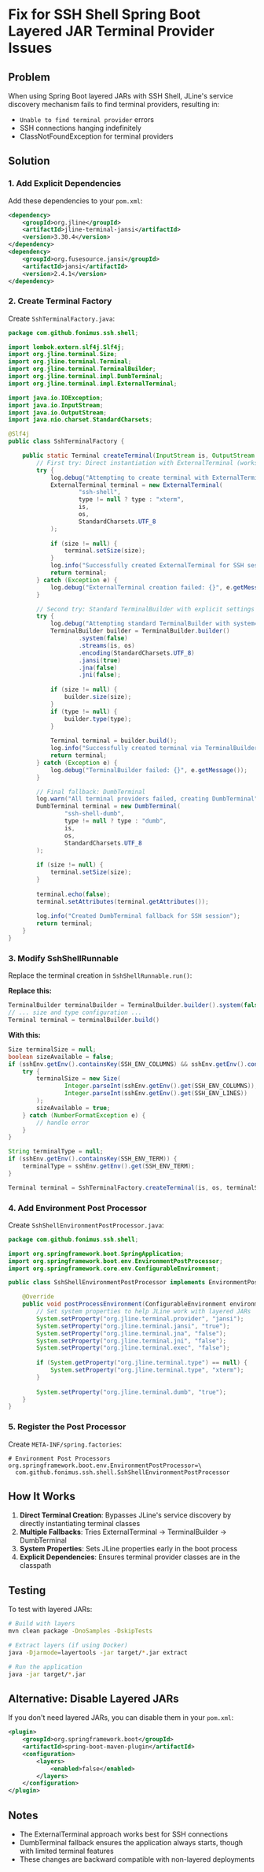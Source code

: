 # Fix for SSH Shell Spring Boot Layered JAR Terminal Provider Issues

## Problem
When using Spring Boot layered JARs with SSH Shell, JLine's service discovery mechanism fails to find terminal providers, resulting in:
- `Unable to find terminal provider` errors
- SSH connections hanging indefinitely
- ClassNotFoundException for terminal providers

## Solution

### 1. Add Explicit Dependencies
Add these dependencies to your `pom.xml`:

```xml
<dependency>
    <groupId>org.jline</groupId>
    <artifactId>jline-terminal-jansi</artifactId>
    <version>3.30.4</version>
</dependency>
<dependency>
    <groupId>org.fusesource.jansi</groupId>
    <artifactId>jansi</artifactId>
    <version>2.4.1</version>
</dependency>
```

### 2. Create Terminal Factory
Create `SshTerminalFactory.java`:

```java
package com.github.fonimus.ssh.shell;

import lombok.extern.slf4j.Slf4j;
import org.jline.terminal.Size;
import org.jline.terminal.Terminal;
import org.jline.terminal.TerminalBuilder;
import org.jline.terminal.impl.DumbTerminal;
import org.jline.terminal.impl.ExternalTerminal;

import java.io.IOException;
import java.io.InputStream;
import java.io.OutputStream;
import java.nio.charset.StandardCharsets;

@Slf4j
public class SshTerminalFactory {

    public static Terminal createTerminal(InputStream is, OutputStream os, Size size, String type) throws IOException {
        // First try: Direct instantiation with ExternalTerminal (works with layered JARs)
        try {
            log.debug("Attempting to create terminal with ExternalTerminal");
            ExternalTerminal terminal = new ExternalTerminal(
                    "ssh-shell",
                    type != null ? type : "xterm",
                    is,
                    os,
                    StandardCharsets.UTF_8
            );
            
            if (size != null) {
                terminal.setSize(size);
            }
            log.info("Successfully created ExternalTerminal for SSH session");
            return terminal;
        } catch (Exception e) {
            log.debug("ExternalTerminal creation failed: {}", e.getMessage());
        }

        // Second try: Standard TerminalBuilder with explicit settings
        try {
            log.debug("Attempting standard TerminalBuilder with system=false");
            TerminalBuilder builder = TerminalBuilder.builder()
                    .system(false)
                    .streams(is, os)
                    .encoding(StandardCharsets.UTF_8)
                    .jansi(true)
                    .jna(false)
                    .jni(false);
            
            if (size != null) {
                builder.size(size);
            }
            if (type != null) {
                builder.type(type);
            }
            
            Terminal terminal = builder.build();
            log.info("Successfully created terminal via TerminalBuilder");
            return terminal;
        } catch (Exception e) {
            log.debug("TerminalBuilder failed: {}", e.getMessage());
        }

        // Final fallback: DumbTerminal
        log.warn("All terminal providers failed, creating DumbTerminal");
        DumbTerminal terminal = new DumbTerminal(
                "ssh-shell-dumb",
                type != null ? type : "dumb",
                is,
                os,
                StandardCharsets.UTF_8
        );
        
        if (size != null) {
            terminal.setSize(size);
        }
        
        terminal.echo(false);
        terminal.setAttributes(terminal.getAttributes());
        
        log.info("Created DumbTerminal fallback for SSH session");
        return terminal;
    }
}
```

### 3. Modify SshShellRunnable
Replace the terminal creation in `SshShellRunnable.run()`:

**Replace this:**
```java
TerminalBuilder terminalBuilder = TerminalBuilder.builder().system(false).streams(is, os);
// ... size and type configuration ...
Terminal terminal = terminalBuilder.build()
```

**With this:**
```java
Size terminalSize = null;
boolean sizeAvailable = false;
if (sshEnv.getEnv().containsKey(SSH_ENV_COLUMNS) && sshEnv.getEnv().containsKey(SSH_ENV_LINES)) {
    try {
        terminalSize = new Size(
                Integer.parseInt(sshEnv.getEnv().get(SSH_ENV_COLUMNS)),
                Integer.parseInt(sshEnv.getEnv().get(SSH_ENV_LINES))
        );
        sizeAvailable = true;
    } catch (NumberFormatException e) {
        // handle error
    }
}

String terminalType = null;
if (sshEnv.getEnv().containsKey(SSH_ENV_TERM)) {
    terminalType = sshEnv.getEnv().get(SSH_ENV_TERM);
}

Terminal terminal = SshTerminalFactory.createTerminal(is, os, terminalSize, terminalType)
```

### 4. Add Environment Post Processor
Create `SshShellEnvironmentPostProcessor.java`:

```java
package com.github.fonimus.ssh.shell;

import org.springframework.boot.SpringApplication;
import org.springframework.boot.env.EnvironmentPostProcessor;
import org.springframework.core.env.ConfigurableEnvironment;

public class SshShellEnvironmentPostProcessor implements EnvironmentPostProcessor {

    @Override
    public void postProcessEnvironment(ConfigurableEnvironment environment, SpringApplication application) {
        // Set system properties to help JLine work with layered JARs
        System.setProperty("org.jline.terminal.provider", "jansi");
        System.setProperty("org.jline.terminal.jansi", "true");
        System.setProperty("org.jline.terminal.jna", "false");
        System.setProperty("org.jline.terminal.jni", "false");
        System.setProperty("org.jline.terminal.exec", "false");
        
        if (System.getProperty("org.jline.terminal.type") == null) {
            System.setProperty("org.jline.terminal.type", "xterm");
        }
        
        System.setProperty("org.jline.terminal.dumb", "true");
    }
}
```

### 5. Register the Post Processor
Create `META-INF/spring.factories`:

```properties
# Environment Post Processors
org.springframework.boot.env.EnvironmentPostProcessor=\
  com.github.fonimus.ssh.shell.SshShellEnvironmentPostProcessor
```

## How It Works

1. **Direct Terminal Creation**: Bypasses JLine's service discovery by directly instantiating terminal classes
2. **Multiple Fallbacks**: Tries ExternalTerminal → TerminalBuilder → DumbTerminal
3. **System Properties**: Sets JLine properties early in the boot process
4. **Explicit Dependencies**: Ensures terminal provider classes are in the classpath

## Testing

To test with layered JARs:
```bash
# Build with layers
mvn clean package -DnoSamples -DskipTests

# Extract layers (if using Docker)
java -Djarmode=layertools -jar target/*.jar extract

# Run the application
java -jar target/*.jar
```

## Alternative: Disable Layered JARs

If you don't need layered JARs, you can disable them in your `pom.xml`:

```xml
<plugin>
    <groupId>org.springframework.boot</groupId>
    <artifactId>spring-boot-maven-plugin</artifactId>
    <configuration>
        <layers>
            <enabled>false</enabled>
        </layers>
    </configuration>
</plugin>
```

## Notes

- The ExternalTerminal approach works best for SSH connections
- DumbTerminal fallback ensures the application always starts, though with limited terminal features
- These changes are backward compatible with non-layered deployments
